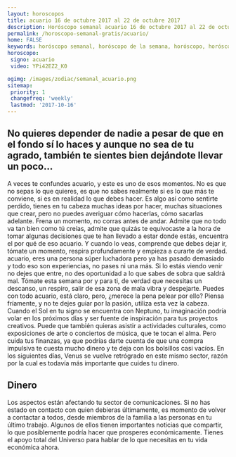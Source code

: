 ```yaml
---
layout: horoscopos
title: acuario 16 de octubre 2017 al 22 de octubre 2017 
description: Horóscopo semanal acuario 16 de octubre 2017 al 22 de octubre 2017. No quieres depender de nadie a pesar de que en el fondo sí lo haces y aunque no sea de tu agrado, también te sientes bien dejándote llevar un poco…
permalink: /horoscopo-semanal-gratis/acuario/
home: FALSE
keywords: horóscopo semanal, horóscopo de la semana, horóscopo, horóscopo gratis,horóscopos, horóscopo esperanza gracia, horoscopos acuario la semana, horóscopos gratis, Tarot, Astrologia, Zodíaco, acuario, horoscopo gratis, semanal
horoscopo:
 signo: acuario
 video: YPi42EZ2_K0

ogimg: /images/zodiac/semanal_acuario.png
sitemap:
 priority: 1
 changefreq: 'weekly'
 lastmod: '2017-10-16'
---
```




## No quieres depender de nadie a pesar de que en el fondo sí lo haces y aunque no sea de tu agrado, también te sientes bien dejándote llevar un poco…

A veces te confundes acuario, y este es uno de esos momentos. No es que no sepas lo que quieres, es que no sabes realmente si es lo que más te conviene, si es en realidad lo que debes hacer. Es algo así como sentirte perdido, tienes en tu cabeza muchas ideas por hacer, muchas situaciones que crear, pero no puedes averiguar cómo hacerlas, cómo sacarlas adelante. Frena un momento, no corras antes de andar. Admite que no todo va tan bien como tú creías, admite que quizás te equivocaste a la hora de tomar algunas decisiones que te han llevado a estar donde estás, encuentra el por qué de eso acuario. Y cuando lo veas, comprende que debes dejar ir, tómate un momento, respira profundamente y empieza a curarte de verdad. acuario, eres una persona súper luchadora pero ya has pasado demasiado y todo eso son experiencias, no pases ni una más. Si lo estás viendo venir no dejes que entre, no des oportunidad a lo que sabes de sobra que saldrá mal. Tómate esta semana por y para ti, de verdad que necesitas un descanso, un respiro, salir de esa zona de mala vibra y despejarte. Puedes con todo acuario, está claro, pero, ¿merece la pena pelear por ello? Piensa fríamente, y no te dejes guiar por la pasión, utiliza esta vez la cabeza.
Cuando el Sol en tu signo se encuentra con Neptuno, tu imaginación podría volar en los próximos días y ser fuente de inspiración para tus proyectos creativos. Puede que también quieras asistir a actividades culturales, como exposiciones de arte o conciertos de música, que te tocan el alma. Pero cuida tus finanzas, ya que podrías darte cuenta de que una compra impulsiva te cuesta mucho dinero y te deja con los bolsillos casi vacíos. En los siguientes días, Venus se vuelve retrógrado en este mismo sector, razón por la cual es todavía más importante que cuides tu dinero.

## Dinero

Los aspectos están afectando tu sector de comunicaciones. Si no has estado en contacto con quien debieras últimamente, es momento de volver a contactar a todos, desde miembros de la familia a las personas en tu último trabajo. Algunos de ellos tienen importantes noticias que compartir, lo que posiblemente podría hacer que prosperes económicamente. Tienes el apoyo total del Universo para hablar de lo que necesitas en tu vida económica ahora.